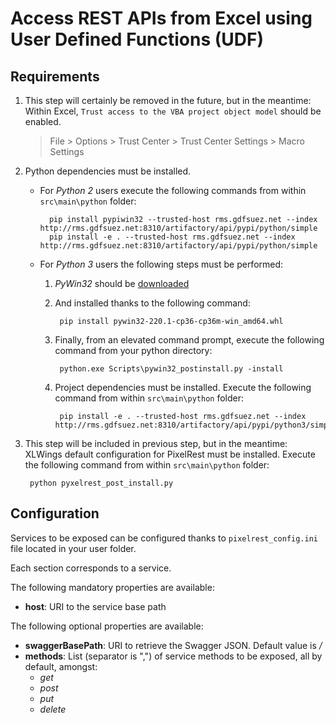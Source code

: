 # Access REST APIs from Excel using User Defined Functions (UDF)

## Requirements

1. This step will certainly be removed in the future, but in the meantime: Within Excel, `Trust access to the VBA project object model` should be enabled.
    > File > Options > Trust Center > Trust Center Settings > Macro Settings
2. Python dependencies must be installed.
    * For _Python 2_ users execute the following commands from within `src\main\python` folder:
    
            pip install pypiwin32 --trusted-host rms.gdfsuez.net --index http://rms.gdfsuez.net:8310/artifactory/api/pypi/python/simple
            pip install -e . --trusted-host rms.gdfsuez.net --index http://rms.gdfsuez.net:8310/artifactory/api/pypi/python/simple
    * For _Python 3_ users the following steps must be performed:
        1. _PyWin32_ should be [downloaded](http://www.lfd.uci.edu/~gohlke/pythonlibs/#pywin32)
        2. And installed thanks to the following command:
        
                pip install pywin32-220.1-cp36-cp36m-win_amd64.whl
        3. Finally, from an elevated command prompt, execute the following command from your python directory:
        
                python.exe Scripts\pywin32_postinstall.py -install
        4. Project dependencies must be installed. Execute the following command from within `src\main\python` folder:
    
                pip install -e . --trusted-host rms.gdfsuez.net --index http://rms.gdfsuez.net:8310/artifactory/api/pypi/python3/simple
3. This step will be included in previous step, but in the meantime: XLWings default configuration for PixelRest must be installed. Execute the following command from within `src\main\python` folder:

        python pyxelrest_post_install.py

## Configuration

Services to be exposed can be configured thanks to `pixelrest_config.ini` file located in your user folder.

Each section corresponds to a service.

The following mandatory properties are available:
* __host__: URI to the service base path

The following optional properties are available:
* __swaggerBasePath__: URI to retrieve the Swagger JSON. Default value is _/_
* __methods__: List (separator is ",") of service methods to be exposed, all by default, amongst:
    * _get_
    * _post_
    * _put_
    * _delete_

